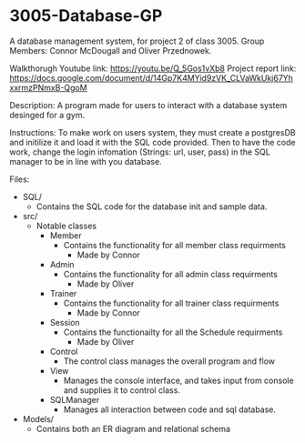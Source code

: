 # 3005-Database-GP
A database management system, for project 2 of class 3005.
Group Members: Connor McDougall and Oliver Przednowek.

Walkthorugh Youtube link: https://youtu.be/Q_5Gos1vXb8
Project report link: https://docs.google.com/document/d/14Gp7K4MYid9zVK_CLVaWkUkj67YhxxrmzPNmxB-QgoM

Description:
  A program made for users to interact with a database system desinged for a gym. 

Instructions:
  To make work on users system, they must create a postgresDB and initilize it and load it with the SQL code provided. Then to have the code work, change the login infomation (Strings: url, user, pass) in the SQL manager to be in line with you database. 


Files:

  - SQL/ 
      - Contains the SQL code for the database init and sample data. 
  - src/ 
      - Notable classes
        - Member 
          - Contains the functionality for all member class requirments
             - Made by Connor
        - Admin
           - Contains the functionality for all admin class requirments
             - Made by Oliver
        - Trainer
           - Contains the functionality for all trainer class requirments
             - Made by Connor
        - Session
          - Contains the functionailty for all the Schedule requirments
             - Made by Oliver
        - Control
          - The control class manages the overall program and flow
        - View
          - Manages the console interface, and takes input from console and supplies it to control class.
        - SQLManager
          - Manages all interaction between code and sql database.
  - Models/
     - Contains both an ER diagram and relational schema  
      
      
